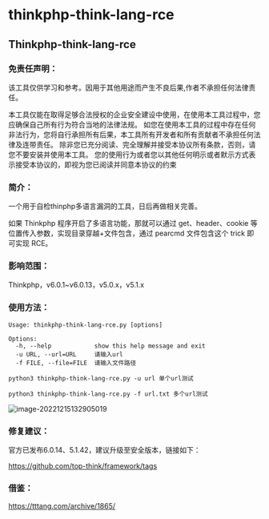 # thinkphp-think-lang-rce
##                                          Thinkphp-think-lang-rce

### 免责任声明：

该工具仅供学习和参考。因用于其他用途而产生不良后果,作者不承担任何法律责任。

本工具仅能在取得足够合法授权的企业安全建设中使用，在使用本工具过程中，您应确保自己所有行为符合当地的法律法规。 如您在使用本工具的过程中存在任何非法行为，您将自行承担所有后果，本工具所有开发者和所有贡献者不承担任何法律及连带责任。 除非您已充分阅读、完全理解并接受本协议所有条款，否则，请您不要安装并使用本工具。 您的使用行为或者您以其他任何明示或者默示方式表示接受本协议的，即视为您已阅读并同意本协议的约束

### 简介：

一个用于自检thinphp多语言漏洞的工具，日后再做相关完善。

如果 Thinkphp 程序开启了多语言功能，那就可以通过 get、header、cookie 等位置传入参数，实现目录穿越+文件包含，通过 pearcmd 文件包含这个 trick 即可实现 RCE。

### 影响范围：

Thinkphp，v6.0.1~v6.0.13，v5.0.x，v5.1.x

### 使用方法：

```
Usage: thinkphp-think-lang-rce.py [options]

Options:
  -h, --help            show this help message and exit
  -u URL, --url=URL     请输入url
  -f FILE, --file=FILE  请输入文件路径

python3 thinkphp-think-lang-rce.py -u url 单个url测试

python3 thinkphp-think-lang-rce.py -f url.txt 多个url测试
```

![image-20221215132905019](https://user-images.githubusercontent.com/95468200/207787633-8ae1c488-821e-4183-9457-3465010e0581.png)

### 修复建议：

官方已发布6.0.14、5.1.42，建议升级至安全版本，链接如下：

https://github.com/top-think/framework/tags

### 借鉴：

https://tttang.com/archive/1865/


